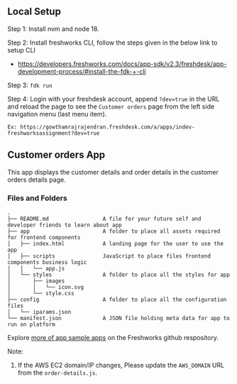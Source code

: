 ## Local Setup

Step 1: Install nvm and node 18.

Step 2: Install freshworks CLI, follow the steps given in the below link to setup CLI
 - https://developers.freshworks.com/docs/app-sdk/v2.3/freshdesk/app-development-process/#install-the-fdk-+-cli

Step 3: `fdk run`

Step 4: Login with your freshdesk account, append `?dev=true` in the URL and reload the page to see the `Customer orders` page from the left side navigation menu (last menu item).

    Ex: https://gowthamrajrajendran.freshdesk.com/a/apps/indev-freshworksassignment?dev=true

## Customer orders App

This app displays the customer details and order details in the customer orders details page.

### Files and Folders
    .
    ├── README.md                 A file for your future self and developer friends to learn about app
    ├── app                       A folder to place all assets required for frontend components
    │   ├── index.html            A landing page for the user to use the app
    │   ├── scripts               JavaScript to place files frontend components business logic
    │   │   └── app.js
    │   └── styles                A folder to place all the styles for app
    │       ├── images
    │       │   └── icon.svg
    │       └── style.css
    ├── config                    A folder to place all the configuration files
    │   └── iparams.json
    └── manifest.json             A JSON file holding meta data for app to run on platform

Explore [more of app sample apps](https://community.developers.freshworks.com/t/freshworks-sample-apps/3604) on the Freshworks github respository.


Note:
1. If the AWS EC2 domain/IP changes, Please update the `AWS_DOMAIN` URL from the `order-details.js`.